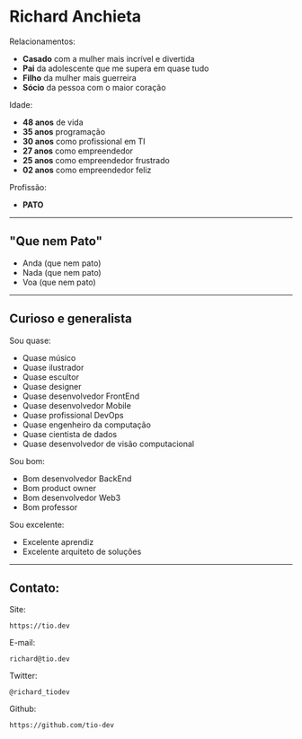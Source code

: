 # Richard Anchieta

Relacionamentos:

- **Casado** com a mulher mais incrível e divertida 
- **Pai** da adolescente que me supera em quase tudo
- **Filho** da mulher mais guerreira
- **Sócio** da pessoa com o maior coração

Idade:

- **48 anos** de vida
- **35 anos** programação
- **30 anos** como profissional em TI
- **27 anos** como empreendedor 
- **25 anos** como empreendedor frustrado
- **02 anos** como empreendedor feliz 

Profissão: 

- **PATO**

---

## "Que nem Pato"

- Anda (que nem pato)
- Nada (que nem pato)
- Voa (que nem pato)

---

## Curioso e generalista

Sou quase:

- Quase músico
- Quase ilustrador
- Quase escultor
- Quase designer
- Quase desenvolvedor FrontEnd
- Quase desenvolvedor Mobile
- Quase profissional DevOps
- Quase engenheiro da computação
- Quase cientista de dados
- Quase desenvolvedor de visão computacional


Sou bom:

- Bom desenvolvedor BackEnd
- Bom product owner
- Bom desenvolvedor Web3
- Bom professor

Sou excelente:

- Excelente aprendiz
- Excelente arquiteto de soluções

---

## Contato:

Site:

    https://tio.dev


E-mail:

    richard@tio.dev


Twitter:

    @richard_tiodev


Github:

    https://github.com/tio-dev



